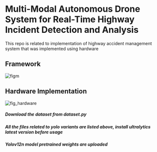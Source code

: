 # Multi-Modal Autonomous Drone System for Real-Time Highway Incident Detection and Analysis

This repo is related to implementation of highway accident management system that was implemented using hardware


## Framework

![figm](https://github.com/user-attachments/assets/95153832-18b1-4293-a6ff-f332715b9288)

## Hardware Implementation

![fig_hardware](https://github.com/user-attachments/assets/ce5a3017-a044-45e9-b4bf-6ff468b71efc)


##### Download the dataset from dataset.py
##### All the files related to yolo variants are listed above, install ultralytics latest version before usage
##### Yolov12n model pretrained weights are uploaded

